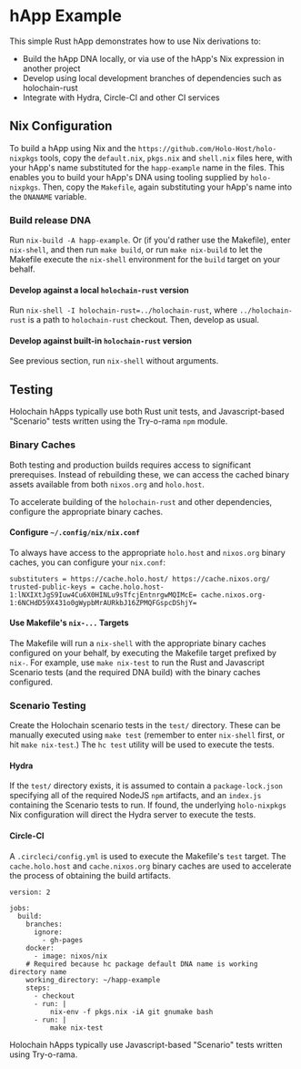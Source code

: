 # hApp Example

This simple Rust hApp demonstrates how to use Nix derivations to:
- Build the hApp DNA locally, or via use of the hApp's Nix expression in another project
- Develop using local development branches of dependencies such as holochain-rust
- Integrate with Hydra, Circle-CI and other CI services

## Nix Configuration

To build a hApp using Nix and the `https://github.com/Holo-Host/holo-nixpkgs` tools, copy the
`default.nix`, `pkgs.nix` and `shell.nix` files here, with your hApp's name substituted for the
`happ-example` name in the files.  This enables you to build your hApp's DNA using tooling supplied
by `holo-nixpkgs`.  Then, copy the `Makefile`, again substituting your hApp's name into the
`DNANAME` variable.

### Build release DNA

Run `nix-build -A happ-example`.  Or (if you'd rather use the Makefile), enter `nix-shell`, and then
run `make build`, or run `make nix-build` to let the Makefile execute the `nix-shell` environment
for the `build` target on your behalf.

#### Develop against a local `holochain-rust` version

Run `nix-shell -I holochain-rust=../holochain-rust`, where `../holochain-rust`
is a path to `holochain-rust` checkout. Then, develop as usual.

#### Develop against built-in `holochain-rust` version

See previous section, run `nix-shell` without arguments.

## Testing

Holochain hApps typically use both Rust unit tests, and Javascript-based "Scenario" tests written
using the Try-o-rama `npm` module.

### Binary Caches

Both testing and production builds requires access to significant prerequises.  Instead of
rebuilding these, we can access the cached binary assets available from both `nixos.org` and
`holo.host`.

To accelerate building of the `holochain-rust` and other dependencies, configure the appropriate
binary caches.

#### Configure `~/.config/nix/nix.conf`

To always have access to the appropriate `holo.host` and `nixos.org` binary caches, you can configure your `nix.conf`:

```
substituters = https://cache.holo.host/ https://cache.nixos.org/
trusted-public-keys = cache.holo.host-1:lNXIXtJgS9Iuw4Cu6X0HINLu9sTfcjEntnrgwMQIMcE= cache.nixos.org-1:6NCHdD59X431o0gWypbMrAURkbJ16ZPMQFGspcDShjY=
```

#### Use Makefile's `nix-...` Targets

The Makefile will run a `nix-shell` with the appropriate binary caches configured on your behalf, by
executing the Makefile target prefixed by `nix-`.  For example, use `make nix-test` to run the Rust
and Javascript Scenario tests (and the required DNA build) with the binary caches configured.

### Scenario Testing

Create the Holochain scenario tests in the `test/` directory.  These can be manually executed using
`make test` (remember to enter `nix-shell` first, or hit `make nix-test`.)  The `hc test` utility
will be used to execute the tests.

#### Hydra

If the `test/` directory exists, it is assumed to contain a `package-lock.json` specifying all of
the required NodeJS `npm` artifacts, and an `index.js` containing the Scenario tests to run.  If
found, the underlying `holo-nixpkgs` Nix configuration will direct the Hydra server to execute the
tests.

#### Circle-CI

A `.circleci/config.yml` is used to execute the Makefile's `test` target.  The `cache.holo.host` and
`cache.nixos.org` binary caches are used to accelerate the process of obtaining the build artifacts.

```
version: 2

jobs:
  build:
    branches:
      ignore:
        - gh-pages
    docker:
      - image: nixos/nix
    # Required because hc package default DNA name is working directory name
    working_directory: ~/happ-example
    steps:
      - checkout
      - run: |
          nix-env -f pkgs.nix -iA git gnumake bash
      - run: |
          make nix-test
```

Holochain hApps typically use Javascript-based "Scenario" tests written using Try-o-rama.  
